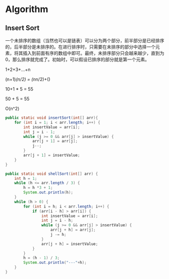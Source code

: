 # Algorithm











## Insert Sort

一个未排序的数组（当然也可以是链表）可以分为两个部分，前半部分是已经排序的，后半部分是未排序的。在进行排序时，只需要在未排序的部分中选择一个元素，将其插入到前面有序的数组中即可。最终，未排序部分只会越来越少，直到为0，那么排序就完成了。初始时，可以假设已排序的部分就是第一个元素。

1+2+3+...+n

(n+1)*(n/2) = (n*n/2)+()

10+1 * 5 = 55

50 + 5 = 55

O(n^2)

```java
public static void insertSort(int[] arr){
    for (int i = 1; i < arr.length; i++) {
        int insertValue = arr[i];
        int j = i - 1;
        while (j >= 0 && arr[j] > insertValue) {
            arr[j + 1] = arr[j];
            j--;
        }
        arr[j + 1] = insertValue;
    }
}
```





```java
public static void shellSort(int[] arr) {
    int h = 1;
    while (h <= arr.length / 3) {
        h = h *3 + 1;
        System.out.println(h);
    }
    while (h > 0) {
        for (int i = h; i < arr.length; i++) {
            if (arr[i - h] > arr[i]) {
                int insertValue = arr[i];
                int j = i - h;
                while (j >= 0 && arr[j] > insertValue) {
                    arr[j + h] = arr[j];
                    j -= h;
                }
                arr[j + h] = insertValue;
            }
        }
        h = (h - 1) / 3;
        System.out.println("---"+h);
    }
}
```



```java

```

